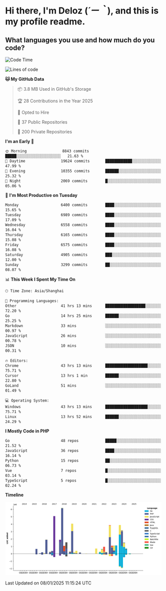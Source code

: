 # **Hi there, I'm Deloz (*´ー｀*), and this is my profile readme.**

## **What languages you use and how much do you code?**

<!--START_SECTION:waka-->
![Code Time](http://img.shields.io/badge/Code%20Time-5%2C461%20hrs%2059%20mins-blue)

![Lines of code](https://img.shields.io/badge/From%20Hello%20World%20I%27ve%20Written-43.6%20million%20lines%20of%20code-blue)

**🐱 My GitHub Data** 

> 📦 3.8 MB Used in GitHub's Storage 
 > 
> 🏆 28 Contributions in the Year 2025
 > 
> 💼 Opted to Hire
 > 
> 📜 37 Public Repositories 
 > 
> 🔑 200 Private Repositories 
 > 
**I'm an Early 🐤** 

```text
🌞 Morning                8843 commits        █████░░░░░░░░░░░░░░░░░░░░   21.63 % 
🌆 Daytime                19624 commits       ████████████░░░░░░░░░░░░░   47.99 % 
🌃 Evening                10355 commits       ██████░░░░░░░░░░░░░░░░░░░   25.32 % 
🌙 Night                  2069 commits        █░░░░░░░░░░░░░░░░░░░░░░░░   05.06 % 
```
📅 **I'm Most Productive on Tuesday** 

```text
Monday                   6400 commits        ████░░░░░░░░░░░░░░░░░░░░░   15.65 % 
Tuesday                  6989 commits        ████░░░░░░░░░░░░░░░░░░░░░   17.09 % 
Wednesday                6558 commits        ████░░░░░░░░░░░░░░░░░░░░░   16.04 % 
Thursday                 6165 commits        ████░░░░░░░░░░░░░░░░░░░░░   15.08 % 
Friday                   6575 commits        ████░░░░░░░░░░░░░░░░░░░░░   16.08 % 
Saturday                 4905 commits        ███░░░░░░░░░░░░░░░░░░░░░░   12.00 % 
Sunday                   3299 commits        ██░░░░░░░░░░░░░░░░░░░░░░░   08.07 % 
```


📊 **This Week I Spent My Time On** 

```text
🕑︎ Time Zone: Asia/Shanghai

💬 Programming Languages: 
Other                    41 hrs 13 mins      ██████████████████░░░░░░░   72.20 % 
Go                       14 hrs 25 mins      ██████░░░░░░░░░░░░░░░░░░░   25.25 % 
Markdown                 33 mins             ░░░░░░░░░░░░░░░░░░░░░░░░░   00.97 % 
JavaScript               26 mins             ░░░░░░░░░░░░░░░░░░░░░░░░░   00.78 % 
JSON                     10 mins             ░░░░░░░░░░░░░░░░░░░░░░░░░   00.31 % 

🔥 Editors: 
Chrome                   43 hrs 13 mins      ███████████████████░░░░░░   75.71 % 
Cursor                   13 hrs 1 min        ██████░░░░░░░░░░░░░░░░░░░   22.80 % 
GoLand                   51 mins             ░░░░░░░░░░░░░░░░░░░░░░░░░   01.49 % 

💻 Operating System: 
Windows                  43 hrs 13 mins      ███████████████████░░░░░░   75.71 % 
Linux                    13 hrs 52 mins      ██████░░░░░░░░░░░░░░░░░░░   24.29 % 
```

**I Mostly Code in PHP** 

```text
Go                       48 repos            █████░░░░░░░░░░░░░░░░░░░░   21.52 % 
JavaScript               36 repos            ████░░░░░░░░░░░░░░░░░░░░░   16.14 % 
Python                   15 repos            ██░░░░░░░░░░░░░░░░░░░░░░░   06.73 % 
Vue                      7 repos             █░░░░░░░░░░░░░░░░░░░░░░░░   03.14 % 
TypeScript               5 repos             █░░░░░░░░░░░░░░░░░░░░░░░░   02.24 % 
```



**Timeline**

![Lines of Code chart](https://raw.githubusercontent.com/deloz/deloz/main/assets/bar_graph.png)


 Last Updated on 08/01/2025 11:15:24 UTC
<!--END_SECTION:waka-->
